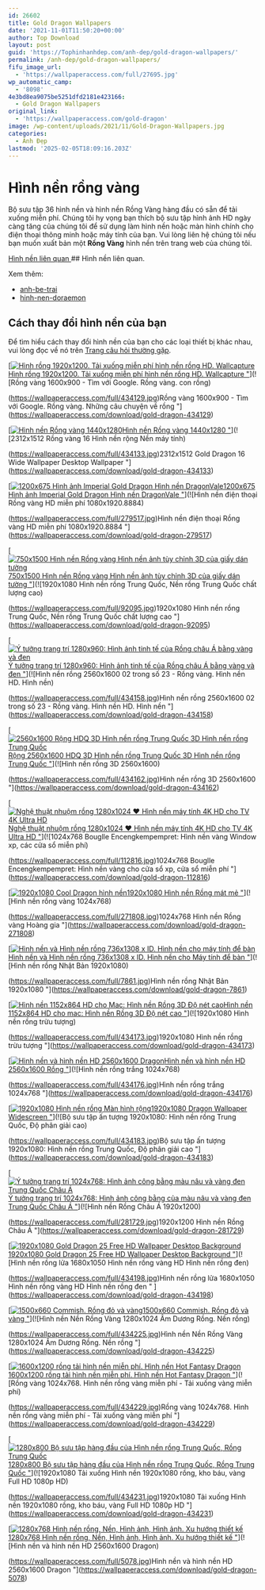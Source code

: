 ```yaml
---
id: 26602
title: Gold Dragon Wallpapers
date: '2021-11-01T11:50:20+00:00'
author: Top Download
layout: post
guid: 'https://Tophinhanhdep.com/anh-dep/gold-dragon-wallpapers/'
permalink: /anh-dep/gold-dragon-wallpapers/
fifu_image_url:
  - 'https://wallpaperaccess.com/full/27695.jpg'
wp_automatic_camp:
  - '8098'
4e3bd8ea9075be5251dfd2181e423166:
  - Gold Dragon Wallpapers
original_link:
  - 'https://wallpaperaccess.com/gold-dragon'
image: /wp-content/uploads/2021/11/Gold-Dragon-Wallpapers.jpg
categories:
  - Ảnh Đẹp
lastmod: '2025-02-05T18:09:16.203Z'
---
```

# Hình nền rồng vàng

Bộ sưu tập 36 hình nền và hình nền Rồng Vàng hàng đầu có sẵn để tải xuống miễn phí. Chúng tôi hy vọng bạn thích bộ sưu tập hình ảnh HD ngày càng tăng của chúng tôi để sử dụng làm hình nền hoặc màn hình chính cho điện thoại thông minh hoặc máy tính của bạn. Vui lòng liên hệ chúng tôi nếu bạn muốn xuất bản một **Rồng Vàng** hình nền trên trang web của chúng tôi.

[Hình nền liên quan ](#related) ## Hình nền liên quan.

   
 Xem thêm:

   
- [anh-be-trai](https://tophinhanhdep.com/hinh-anh-de-thuong/anh-be-trai/)
- [hinh-nen-doraemon](https://tophinhanhdep.com/hinh-nen-dep/hinh-nen-doraemon/)

## Cách thay đổi hình nền của bạn

Để tìm hiểu cách thay đổi hình nền của bạn cho các loại thiết bị khác nhau, vui lòng đọc về nó trên [Trang câu hỏi thường gặp](https://tophinhanhdep.com/faq/).

  
[[![Hình rồng 1920x1200.  Tải xuống miễn phí hình nền rồng HD.  Wallcapture](https://wallpaperaccess.com/full/27695.jpg)Hình rồng 1920x1200. Tải xuống miễn phí hình nền rồng HD. Wallcapture "](https://wallpaperaccess.com/download/gold-dragon-27695)](![Rồng vàng 1600x900 - Tìm với Google.  Rồng vàng.  con rồng)

(https://wallpaperaccess.com/full/434129.jpg)Rồng vàng 1600x900 - Tìm với Google. Rồng vàng. Những câu chuyện về rồng "](https://wallpaperaccess.com/download/gold-dragon-434129)

[[![Hình nền Rồng vàng 1440x1280](https://wallpaperaccess.com/full/434130.jpg)Hình nền Rồng vàng 1440x1280 "](https://wallpaperaccess.com/download/gold-dragon-434130)](![2312x1512 Rồng vàng 16 Hình nền rộng Nền máy tính)

(https://wallpaperaccess.com/full/434133.jpg)2312x1512 Gold Dragon 16 Wide Wallpaper Desktop Wallpaper "](https://wallpaperaccess.com/download/gold-dragon-434133)

[[![1200x675 Hình ảnh Imperial Gold Dragon Hình nền DragonVale](https://wallpaperaccess.com/full/434148.jpg)1200x675 Hình ảnh Imperial Gold Dragon Hình nền DragonVale "](https://wallpaperaccess.com/download/gold-dragon-434148)](![Hình nền điện thoại Rồng vàng HD miễn phí 1080x1920.8884)

(https://wallpaperaccess.com/full/279517.jpg)Hình nền điện thoại Rồng vàng HD miễn phí 1080x1920.8884 "](https://wallpaperaccess.com/download/gold-dragon-279517)

[[![750x1500 Hình nền Rồng vàng Hình nền ảnh tùy chỉnh 3D của giấy dán tường](https://wallpaperaccess.com/full/434152.jpg)750x1500 Hình nền Rồng vàng Hình nền ảnh tùy chỉnh 3D của giấy dán tường "](https://wallpaperaccess.com/download/gold-dragon-434152)](![1920x1080 Hình nền rồng Trung Quốc, Nền rồng Trung Quốc chất lượng cao)

(https://wallpaperaccess.com/full/92095.jpg)1920x1080 Hình nền rồng Trung Quốc, Nền rồng Trung Quốc chất lượng cao "](https://wallpaperaccess.com/download/gold-dragon-92095)

[[![Ý tưởng trang trí 1280x960: Hình ảnh tinh tế của Rồng châu Á bằng vàng và đen](https://wallpaperaccess.com/full/112779.jpg)Ý tưởng trang trí 1280x960: Hình ảnh tinh tế của Rồng châu Á bằng vàng và đen "](https://wallpaperaccess.com/download/gold-dragon-112779)](![Hình nền rồng 2560x1600 02 trong số 23 - Rồng vàng.  Hình nền HD.  Hình nền)

(https://wallpaperaccess.com/full/434158.jpg)Hình nền rồng 2560x1600 02 trong số 23 - Rồng vàng. Hình nền HD. Hình nền "](https://wallpaperaccess.com/download/gold-dragon-434158)

[[![2560x1600 Rộng HDQ 3D Hình nền rồng Trung Quốc 3D Hình nền rồng Trung Quốc](https://wallpaperaccess.com/full/360390.jpg)Rộng 2560x1600 HDQ 3D Hình nền rồng Trung Quốc 3D Hình nền rồng Trung Quốc "](https://wallpaperaccess.com/download/gold-dragon-360390)](![Hình nền rồng 3D 2560x1600)

(https://wallpaperaccess.com/full/434162.jpg)Hình nền rồng 3D 2560x1600 "](https://wallpaperaccess.com/download/gold-dragon-434162)

[[![Nghệ thuật nhuộm rồng 1280x1024 ❤ Hình nền máy tính 4K HD cho TV 4K Ultra HD](https://wallpaperaccess.com/full/434164.jpg)Nghệ thuật nhuộm rồng 1280x1024 ❤ Hình nền máy tính 4K HD cho TV 4K Ultra HD "](https://wallpaperaccess.com/download/gold-dragon-434164)](![1024x768 Bouglle Encengkempempret: Hình nền vàng Window xp, các cửa sổ miễn phí)

(https://wallpaperaccess.com/full/112816.jpg)1024x768 Bouglle Encengkempempret: Hình nền vàng cho cửa sổ xp, cửa sổ miễn phí "](https://wallpaperaccess.com/download/gold-dragon-112816)

[[![1920x1080 Cool Dragon hình nền](https://wallpaperaccess.com/full/434167.jpg)1920x1080 Hình nền Rồng mát mẻ "](https://wallpaperaccess.com/download/gold-dragon-434167)](![Hình nền rồng vàng 1024x768)

(https://wallpaperaccess.com/full/271808.jpg)1024x768 Hình nền Rồng vàng Hoàng gia "](https://wallpaperaccess.com/download/gold-dragon-271808)

[[![Hình nền và Hình nền rồng 736x1308 x ID.  Hình nền cho máy tính để bàn](https://wallpaperaccess.com/full/55337.jpg)Hình nền và Hình nền rồng 736x1308 x ID. Hình nền cho Máy tính để bàn "](https://wallpaperaccess.com/download/gold-dragon-55337)](![Hình nền rồng Nhật Bản 1920x1080)

(https://wallpaperaccess.com/full/7861.jpg)Hình nền rồng Nhật Bản 1920x1080 "](https://wallpaperaccess.com/download/gold-dragon-7861)

[[![Hình nền 1152x864 HD cho Mac: Hình nền Rồng 3D Độ nét cao](https://wallpaperaccess.com/full/434171.jpg)Hình nền 1152x864 HD cho mac: Hình nền Rồng 3D Độ nét cao "](https://wallpaperaccess.com/download/gold-dragon-434171)](![1920x1080 Hình nền rồng trừu tượng)

(https://wallpaperaccess.com/full/434173.jpg)1920x1080 Hình nền rồng trừu tượng "](https://wallpaperaccess.com/download/gold-dragon-434173)

[[![Hình nền và hình nền HD 2560x1600 Dragon](https://wallpaperaccess.com/full/13633.jpg)Hình nền và hình nền HD 2560x1600 Rồng "](https://wallpaperaccess.com/download/gold-dragon-13633)](![Hình nền rồng trắng 1024x768)

(https://wallpaperaccess.com/full/434176.jpg)Hình nền rồng trắng 1024x768 "](https://wallpaperaccess.com/download/gold-dragon-434176)

[[![1920x1080 Hình nền rồng Màn hình rộng](https://wallpaperaccess.com/full/112823.jpg)1920x1080 Dragon Wallpaper Widescreen "](https://wallpaperaccess.com/download/gold-dragon-112823)](![Bộ sưu tập ấn tượng 1920x1080: Hình nền rồng Trung Quốc, Độ phân giải cao)

(https://wallpaperaccess.com/full/434183.jpg)Bộ sưu tập ấn tượng 1920x1080: Hình nền rồng Trung Quốc, Độ phân giải cao "](https://wallpaperaccess.com/download/gold-dragon-434183)

[[![Ý tưởng trang trí 1024x768: Hình ảnh công bằng màu nâu và vàng đen Trung Quốc Châu Á](https://wallpaperaccess.com/full/98628.jpg)Ý tưởng trang trí 1024x768: Hình ảnh công bằng của màu nâu và vàng đen Trung Quốc Châu Á "](https://wallpaperaccess.com/download/gold-dragon-98628)](![Hình nền Rồng Châu Á 1920x1200)

(https://wallpaperaccess.com/full/281729.jpg)1920x1200 Hình nền Rồng Châu Á "](https://wallpaperaccess.com/download/gold-dragon-281729)

[[![1920x1080 Gold Dragon 25 Free HD Wallpaper Desktop Background](https://wallpaperaccess.com/full/434194.jpg)1920x1080 Gold Dragon 25 Free HD Wallpaper Desktop Background "](https://wallpaperaccess.com/download/gold-dragon-434194)](![Hình nền rồng lửa 1680x1050 Hình nền rồng vàng HD Hình nền rồng đen)

(https://wallpaperaccess.com/full/434198.jpg)Hình nền rồng lửa 1680x1050 Hình nền rồng vàng HD Hình nền rồng đen " ](https://wallpaperaccess.com/download/gold-dragon-434198)

[[![1500x660 Commish.  Rồng đỏ và vàng](https://wallpaperaccess.com/full/434224.jpg)1500x660 Commish. Rồng đỏ và vàng "](https://wallpaperaccess.com/download/gold-dragon-434224)](![Hình nền Nền Rồng Vàng 1280x1024 Âm Dương Rồng.  Nền rồng)

(https://wallpaperaccess.com/full/434225.jpg)Hình nền Nền Rồng Vàng 1280x1024 Âm Dương Rồng. Nền rồng "](https://wallpaperaccess.com/download/gold-dragon-434225)

[[![1600x1200 rồng tải hình nền miễn phí.  Hình nền Hot Fantasy Dragon](https://wallpaperaccess.com/full/434226.jpg)1600x1200 rồng tải hình nền miễn phí. Hình nền Hot Fantasy Dragon "](https://wallpaperaccess.com/download/gold-dragon-434226)](![Rồng vàng 1024x768.  Hình nền rồng vàng miễn phí - Tải xuống vàng miễn phí)

(https://wallpaperaccess.com/full/434229.jpg)Rồng vàng 1024x768. Hình nền rồng vàng miễn phí - Tải xuống vàng miễn phí "](https://wallpaperaccess.com/download/gold-dragon-434229)

[[![1280x800 Bộ sưu tập hàng đầu của Hình nền rồng Trung Quốc, Rồng Trung Quốc](https://wallpaperaccess.com/full/90096.jpg)1280x800 Bộ sưu tập hàng đầu của Hình nền rồng Trung Quốc, Rồng Trung Quốc "](https://wallpaperaccess.com/download/gold-dragon-90096)](![1920x1080 Tải xuống Hình nền 1920x1080 rồng, kho báu, vàng Full HD 1080p HD)

(https://wallpaperaccess.com/full/434231.jpg)1920x1080 Tải xuống Hình nền 1920x1080 rồng, kho báu, vàng Full HD 1080p HD "](https://wallpaperaccess.com/download/gold-dragon-434231)

[[![1280x768 Hình nền rồng, Nền, Hình ảnh, Hình ảnh.  Xu hướng thiết kế](https://wallpaperaccess.com/full/199790.jpg)1280x768 Hình nền rồng, Nền, Hình ảnh, Hình ảnh. Xu hướng thiết kế "](https://wallpaperaccess.com/download/gold-dragon-199790)](![Hình nền và hình nền HD 2560x1600 Dragon)

(https://wallpaperaccess.com/full/5078.jpg)Hình nền và hình nền HD 2560x1600 Dragon "](https://wallpaperaccess.com/download/gold-dragon-5078)
